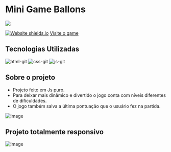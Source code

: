 # Mini Game Ballons
<a href="https://www.linkedin.com/in/mayk-gomes-11b86222b/"><img src="https://img.shields.io/badge/LinkedIn-0077B5?style=for-the-badge&logo=linkedin&logoColor=white"/><a/>

[![Website shields.io](https://img.shields.io/website-up-down-green-red/http/shields.io.svg)](http://shields.io/)
<a href='https://mini-game-ballons.vercel.app/'>Visite o game</a>
  
## Tecnologias Utilizadas
<div style={display:'flex'}>
  
![html-git](https://user-images.githubusercontent.com/77819811/148655213-f0048ebf-cf00-4c28-83df-7366e694a706.png)
![css-git](https://user-images.githubusercontent.com/77819811/148655216-0f7f94c1-0784-40d3-b5d9-0bcfc6663dfe.png)
![js-git](https://user-images.githubusercontent.com/77819811/148655218-34a96bb7-a2ce-4150-a3e1-6ec0537a1e26.png)
  
</div>

## Sobre o projeto
* Projeto feito em Js puro.
* Para deixar mais dinâmico e divertido o jogo conta com níveis diferentes de dificuldades.
* O jogo também salva a última pontuação que o usuário fez na partida.
  
![image](https://user-images.githubusercontent.com/77819811/159174854-49811cba-e8c2-40e5-85b0-8e9689dea298.png)

## Projeto totalmente responsivo
![image](https://user-images.githubusercontent.com/77819811/159175283-aae45822-cd31-48b2-9f25-d2a0762744ac.png)
##
